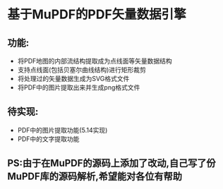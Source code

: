 # 基于MuPDF的PDF矢量数据引擎
## 功能:
+ 将PDF地图的内部流结构提取成为点线面等矢量数据结构
+ 支持点线面(包括贝塞尔曲线结构)进行矩形裁剪
+ 将处理过的矢量数据生成为SVG格式文件
+ 将PDF中的图片提取出来并生成png格式文件

## 待实现:
+ PDF中的图片提取功能(5.14实现)
+ PDF中的文字提取功能

## PS:由于在MuPDF的源码上添加了改动,自己写了份MuPDF库的源码解析,希望能对各位有帮助